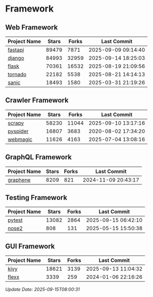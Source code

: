 # Framework

## Web Framework
| Project Name | Stars | Forks | Last Commit |
| ------------ | ----- | ----- | ----------- |
| [fastapi](https://github.com/fastapi/fastapi) | 89479 | 7871 | 2025-09-09 09:14:40 |
| [django](https://github.com/django/django) | 84993 | 32959 | 2025-09-14 18:25:03 |
| [flask](https://github.com/pallets/flask) | 70361 | 16532 | 2025-08-19 21:09:56 |
| [tornado](https://github.com/tornadoweb/tornado) | 22182 | 5538 | 2025-08-21 14:14:13 |
| [sanic](https://github.com/sanic-org/sanic) | 18493 | 1580 | 2025-03-31 21:19:26 |

## Crawler Framework
| Project Name | Stars | Forks | Last Commit |
| ------------ | ----- | ----- | ----------- |
| [scrapy](https://github.com/scrapy/scrapy) | 58230 | 11044 | 2025-09-10 13:17:16 |
| [pyspider](https://github.com/binux/pyspider) | 16807 | 3683 | 2020-08-02 17:34:20 |
| [webmagic](https://github.com/code4craft/webmagic) | 11626 | 4163 | 2025-07-04 13:08:16 |

## GraphQL Framework
| Project Name | Stars | Forks | Last Commit |
| ------------ | ----- | ----- | ----------- |
| [graphene](https://github.com/graphql-python/graphene) | 8209 | 821 | 2024-11-09 20:43:17 |

## Testing Framework
| Project Name | Stars | Forks | Last Commit |
| ------------ | ----- | ----- | ----------- |
| [pytest](https://github.com/pytest-dev/pytest) | 13082 | 2864 | 2025-09-15 06:42:10 |
| [nose2](https://github.com/nose-devs/nose2) | 808 | 131 | 2025-05-15 15:50:38 |

## GUI Framework
| Project Name | Stars | Forks | Last Commit |
| ------------ | ----- | ----- | ----------- |
| [kivy](https://github.com/kivy/kivy) | 18621 | 3139 | 2025-09-13 11:04:32 |
| [flexx](https://github.com/flexxui/flexx) | 3339 | 259 | 2024-01-06 22:16:26 |

*Update Date: 2025-09-15T08:00:31*